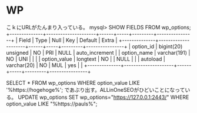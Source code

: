 # WP
こｋにURLがたんまり入っている。
mysql> SHOW FIELDS FROM wp_options;
+--------------+---------------------+------+-----+---------+----------------+
| Field        | Type                | Null | Key | Default | Extra          |
+--------------+---------------------+------+-----+---------+----------------+
| option_id    | bigint(20) unsigned | NO   | PRI | NULL    | auto_increment |
| option_name  | varchar(191)        | NO   | UNI |         |                |
| option_value | longtext            | NO   |     | NULL    |                |
| autoload     | varchar(20)         | NO   | MUL | yes     |                |
+--------------+---------------------+------+-----+---------+----------------+



SELECT * FROM wp_options WHERE option_value LIKE '%https://hogehoge%';
であぶり出す。ALLinOneSEOがひどいことになっている。
UPDATE wp_options SET wp_options="https://127.0.0.1:2443/" WHERE option_value LIKE "%https://pauls%";
